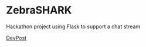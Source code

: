 # ZebraSHARK

Hackathon project using Flask to support a chat stream 
<div>
  <a href='http://devpost.com/software/anti-pen-pal'>DevPost</a>
</div>
